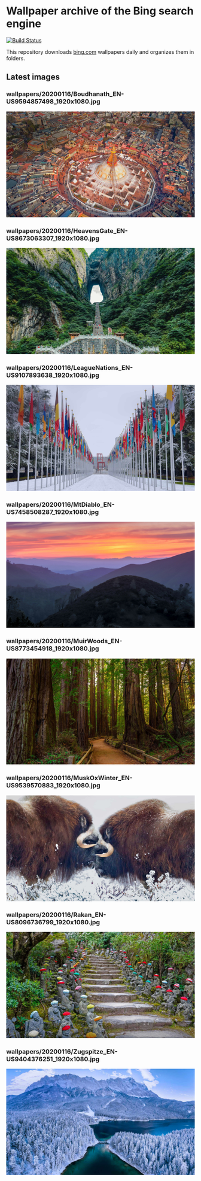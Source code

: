 # Wallpaper archive of the Bing search engine

[![Build Status](https://travis-ci.org/kijart/bing-daily-images-dl.svg?branch=wallpapers)](https://travis-ci.org/kijart/bing-daily-images-dl)

This repository downloads [bing.com](https://www.bing.com) wallpapers daily and organizes them in folders.

## Latest images

<!-- Wallpapers -->

### wallpapers/20200116/Boudhanath_EN-US9594857498_1920x1080.jpg

![wallpapers/20200116/Boudhanath_EN-US9594857498_1920x1080.jpg](wallpapers/20200116/Boudhanath_EN-US9594857498_1920x1080.jpg)

### wallpapers/20200116/HeavensGate_EN-US8673063307_1920x1080.jpg

![wallpapers/20200116/HeavensGate_EN-US8673063307_1920x1080.jpg](wallpapers/20200116/HeavensGate_EN-US8673063307_1920x1080.jpg)

### wallpapers/20200116/LeagueNations_EN-US9107893638_1920x1080.jpg

![wallpapers/20200116/LeagueNations_EN-US9107893638_1920x1080.jpg](wallpapers/20200116/LeagueNations_EN-US9107893638_1920x1080.jpg)

### wallpapers/20200116/MtDiablo_EN-US7458508287_1920x1080.jpg

![wallpapers/20200116/MtDiablo_EN-US7458508287_1920x1080.jpg](wallpapers/20200116/MtDiablo_EN-US7458508287_1920x1080.jpg)

### wallpapers/20200116/MuirWoods_EN-US8773454918_1920x1080.jpg

![wallpapers/20200116/MuirWoods_EN-US8773454918_1920x1080.jpg](wallpapers/20200116/MuirWoods_EN-US8773454918_1920x1080.jpg)

### wallpapers/20200116/MuskOxWinter_EN-US9539570883_1920x1080.jpg

![wallpapers/20200116/MuskOxWinter_EN-US9539570883_1920x1080.jpg](wallpapers/20200116/MuskOxWinter_EN-US9539570883_1920x1080.jpg)

### wallpapers/20200116/Rakan_EN-US8096736799_1920x1080.jpg

![wallpapers/20200116/Rakan_EN-US8096736799_1920x1080.jpg](wallpapers/20200116/Rakan_EN-US8096736799_1920x1080.jpg)

### wallpapers/20200116/Zugspitze_EN-US9404376251_1920x1080.jpg

![wallpapers/20200116/Zugspitze_EN-US9404376251_1920x1080.jpg](wallpapers/20200116/Zugspitze_EN-US9404376251_1920x1080.jpg)

